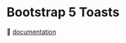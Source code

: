 ﻿# Bootstrap 5 Toasts

:open_book: [documentation](https://getbootstrap.com/docs/5.0/components/toasts/)
